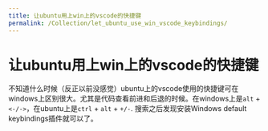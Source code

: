 ```yaml
---
title: 让ubuntu用上win上的vscode的快捷键
permalink: /Collection/let_ubuntu_use_win_vscode_keybindings/
---
```


# 让ubuntu用上win上的vscode的快捷键
不知道什么时候（反正以前没感觉）ubuntu上的vscode使用的快捷键可在windows上区别很大。尤其是代码查看前进和后退的时候。在windows上是`alt` + `<-/->`，在ubuntu上是`ctrl` + `alt` + `+/-`.
搜索之后发现安装Windows default keybindings插件就可以了。